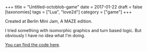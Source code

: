+++
title = "Untitled-octoblob-game"
date = 2017-01-22
draft = false
[taxonomies]
tags = ["Lua", "love2d"]
category = ["game"]
+++

Created at Berlin Mini Jam, A MAZE edition.

I tried something with isomorphic graphics and turn based logic. But obviously I have no idea what I'm doing.

[You can find the code here](https://github.com/lislis/untitled-octoblob-game).
